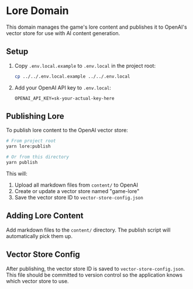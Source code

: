 # Lore Domain

This domain manages the game's lore content and publishes it to OpenAI's vector store for use with AI content generation.

## Setup

1. Copy `.env.local.example` to `.env.local` in the project root:
   ```bash
   cp ../../.env.local.example ../../.env.local
   ```

2. Add your OpenAI API key to `.env.local`:
   ```
   OPENAI_API_KEY=sk-your-actual-key-here
   ```

## Publishing Lore

To publish lore content to the OpenAI vector store:

```bash
# From project root
yarn lore:publish

# Or from this directory
yarn publish
```

This will:
1. Upload all markdown files from `content/` to OpenAI
2. Create or update a vector store named "game-lore"
3. Save the vector store ID to `vector-store-config.json`

## Adding Lore Content

Add markdown files to the `content/` directory. The publish script will automatically pick them up.

## Vector Store Config

After publishing, the vector store ID is saved to `vector-store-config.json`. This file should be committed to version control so the application knows which vector store to use.